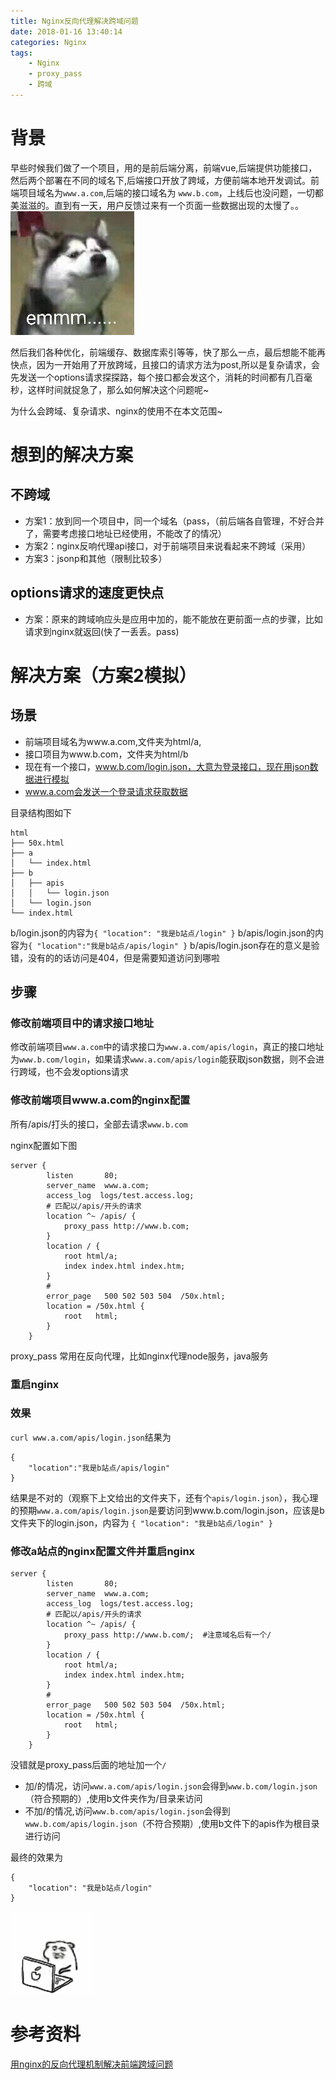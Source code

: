 ```yaml
---
title: Nginx反向代理解决跨域问题
date: 2018-01-16 13:40:14
categories: Nginx
tags:
    - Nginx
    - proxy_pass
    - 跨域
---
```

# 背景
早些时候我们做了一个项目，用的是前后端分离，前端vue,后端提供功能接口，然后两个部署在不同的域名下,后端接口开放了跨域，方便前端本地开发调试。前端项目域名为`www.a.com`,后端的接口域名为 `www.b.com`，上线后也没问题，一切都美滋滋的。直到有一天，用户反馈过来有一个页面一些数据出现的太慢了。。![emmm](Nginx反向代理解决跨域问题/emmm.png)

然后我们各种优化，前端缓存、数据库索引等等，快了那么一点，最后想能不能再快点，因为一开始用了开放跨域，且接口的请求方法为post,所以是复杂请求，会先发送一个options请求探探路，每个接口都会发这个，消耗的时间都有几百毫秒，这样时间就捉急了，那么如何解决这个问题呢~

为什么会跨域、复杂请求、nginx的使用不在本文范围~
<!-- more -->

# 想到的解决方案
## 不跨域
- 方案1：放到同一个项目中，同一个域名（pass，（前后端各自管理，不好合并了，需要考虑接口地址已经使用，不能改了的情况）
- 方案2：nginx反响代理api接口，对于前端项目来说看起来不跨域（采用）
- 方案3：jsonp和其他（限制比较多）
## options请求的速度更快点
- 方案：原来的跨域响应头是应用中加的，能不能放在更前面一点的步骤，比如请求到nginx就返回(快了一丢丢。pass)

# 解决方案（方案2模拟）

## 场景
- 前端项目域名为www.a.com,文件夹为html/a,
- 接口项目为www.b.com，文件夹为html/b
- 现在有一个接口，www.b.com/login.json，大意为登录接口，现在用json数据进行模拟
- www.a.com会发送一个登录请求获取数据

目录结构图如下
```
html
├── 50x.html
├── a
│   └── index.html
├── b
│   ├── apis
│   │   └── login.json
│   └── login.json
└── index.html

```
b/login.json的内容为`{
    "location": "我是b站点/login"
}`
b/apis/login.json的内容为`{
    "location":"我是b站点/apis/login"
}`
b/apis/login.json存在的意义是验错，没有的的话访问是404，但是需要知道访问到哪啦

## 步骤

### 修改前端项目中的请求接口地址
修改前端项目`www.a.com`中的请求接口为`www.a.com/apis/login`，真正的接口地址为`www.b.com/login`，如果请求`www.a.com/apis/login`能获取json数据，则不会进行跨域，也不会发options请求
### 修改前端项目www.a.com的nginx配置
所有/apis/打头的接口，全部去请求`www.b.com`

nginx配置如下图
```
server {
        listen       80;
        server_name  www.a.com;
        access_log  logs/test.access.log;
        # 匹配以/apis/开头的请求
        location ^~ /apis/ {
            proxy_pass http://www.b.com;
        }
        location / {
            root html/a;
            index index.html index.htm;
        }
        #
        error_page   500 502 503 504  /50x.html;
        location = /50x.html {
            root   html;
        }
    }

```
proxy_pass 常用在反向代理，比如nginx代理node服务，java服务
### 重启nginx

### 效果
`curl www.a.com/apis/login.json`结果为
```
{
    "location":"我是b站点/apis/login"
}
```
结果是不对的（观察下上文给出的文件夹下，还有个`apis/login.json`），我心理的预期`www.a.com/apis/login.json`是要访问到www.b.com/login.json，应该是b文件夹下的login.json，内容为
`{
    "location": "我是b站点/login"
}`

### 修改a站点的nginx配置文件并重启nginx
```
server {
        listen       80;
        server_name  www.a.com;
        access_log  logs/test.access.log;
        # 匹配以/apis/开头的请求
        location ^~ /apis/ {
            proxy_pass http://www.b.com/;  #注意域名后有一个/
        }
        location / {
            root html/a;
            index index.html index.htm;
        }
        #
        error_page   500 502 503 504  /50x.html;
        location = /50x.html {
            root   html;
        }
    }

```

没错就是proxy_pass后面的地址加一个`/`

- 加/的情况，访问`www.a.com/apis/login.json`会得到`www.b.com/login.json`（符合预期的）,使用b文件夹作为/目录来访问
- 不加/的情况,访问`www.b.com/apis/login.json`会得到`www.b.com/apis/login.json`（不符合预期）,使用b文件下的apis作为根目录进行访问

最终的效果为
```
{
    "location": "我是b站点/login"
}
```
![dayAndDay](Nginx反向代理解决跨域问题/dayandday.gif)

# 参考资料
[用nginx的反向代理机制解决前端跨域问题](https://www.cnblogs.com/gabrielchen/p/5066120.html)